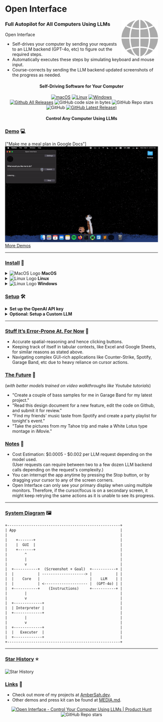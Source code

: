 # Open Interface

<picture>
	<img src="assets/icon.png" align="right" alt="Open Interface Logo" width="120" height="120">
</picture>

### Full Autopilot for All Computers Using LLMs

Open Interface
- Self-drives your computer by sending your requests to an LLM backend (GPT-4o, etc) to figure out the required steps.
- Automatically executes these steps by simulating keyboard and mouse input.
- Course-corrects by sending the LLM backend updated screenshots of the progress as needed.


<div align="center">
<h4>Self-Driving Software for Your Computer</h4>

  [![macOS](https://img.shields.io/badge/mac%20os-000000?style=for-the-badge&logo=apple&logoColor=white)](https://github.com/AmberSahdev/Open-Interface?tab=readme-ov-file#install)
  [![Linux](https://img.shields.io/badge/Linux-FCC624?style=for-the-badge&logo=linux&logoColor=black)](https://github.com/AmberSahdev/Open-Interface?tab=readme-ov-file#install)
  [![Windows](https://img.shields.io/badge/Windows-0078D6?style=for-the-badge&logo=windows&logoColor=white)](https://github.com/AmberSahdev/Open-Interface?tab=readme-ov-file#install)
  <br>
  [![Github All Releases](https://img.shields.io/github/downloads/AmberSahdev/Open-Interface/total.svg)]((https://github.com/AmberSahdev/Open-Interface/releases/latest))
  ![GitHub code size in bytes](https://img.shields.io/github/languages/code-size/AmberSahdev/Open-Interface)
  ![GitHub Repo stars](https://img.shields.io/github/stars/AmberSahdev/Open-Interface)
  ![GitHub](https://img.shields.io/github/license/AmberSahdev/Open-Interface) 
  [![GitHub Latest Release)](https://img.shields.io/github/v/release/AmberSahdev/Open-Interface)](https://github.com/AmberSahdev/Open-Interface/releases/latest)

<h4>Control Any Computer Using LLMs</h4>

</div>

### <ins>Demo</ins> 💻
["Make me a meal plan in Google Docs"]<br>
![Make Meal Plan Demo](assets/meal_plan_demo_2x.gif)<br>
[More Demos](https://github.com/AmberSahdev/Open-Interface/blob/main/MEDIA.md#demos)



<hr>

### <ins>Install</ins> 💽
<details>
    <summary><img src="https://upload.wikimedia.org/wikipedia/commons/thumb/8/84/Apple_Computer_Logo_rainbow.svg/640px-Apple_Computer_Logo_rainbow.svg.png" alt="MacOS Logo" width="13" height="15"> <b>MacOS</b></summary>
    <ul>
        <li>Download the MacOS binary from the latest <a href="https://github.com/AmberSahdev/Open-Interface/releases/latest">release</a>.</li>
        <li>Unzip the file and move Open Interface to the Applications Folder.<br><br> 
            <img src="assets/macos_unzip_move_to_applications.png" width="350" style="border-radius: 10px;
    border: 3px solid black;">
        </li>
    </ul>
  <details>
    <summary><b>Apple Silicon M-Series Macs</b></summary>
    <ul>
      <li>
        Open Interface will ask you for Accessibility access to operate your keyboard and mouse for you, and Screen Recording access to take screenshots to assess its progress.<br>
      </li>
      <li>
        In case it doesn't, manually add these permission via <b>System Settings</b> -> <b>Privacy and Security</b>
        <br>
        <img src="assets/mac_m3_accessibility.png" width="400" style="margin: 5px; border-radius: 10px;
    border: 3px solid black;"><br>
        <img src="assets/mac_m3_screenrecording.png" width="400" style="margin: 5px; border-radius: 10px;
    border: 3px solid black;">
      </li>
    </ul>
  </details>
  <details>
    <summary><b>Intel Macs</b></summary>
    <ul>
        <li>
            Launch the app from the Applications folder.<br>
            You might face the standard Mac <i>"Open Interface cannot be opened" error</i>.<br><br>
            <img src="assets/macos_unverified_developer.png" width="200" style="border-radius: 10px;
    border: 3px solid black;"><br>
            In that case, press <b><i><ins>"Cancel"</ins></i></b>.<br>
            Then go to <b>System Preferences -> Security and Privacy -> Open Anyway.</b><br><br>
            <img src="assets/macos_system_preferences.png" width="100" style="border-radius: 10px;
    border: 3px solid black;"> &nbsp; 
            <img src="assets/macos_security.png" width="100" style="border-radius: 10px;
    border: 3px solid black;"> &nbsp;
            <img src="assets/macos_open_anyway.png" width="400" style="border-radius: 10px;
    border: 3px solid black;"> 
        </li>
        <br>
        <li>
        Open Interface will also need Accessibility access to operate your keyboard and mouse for you, and Screen Recording access to take screenshots to assess its progress.<br><br>
        <img src="assets/macos_accessibility.png" width="400" style="margin: 5px; border-radius: 10px;
    border: 3px solid black;"><br>
        <img src="assets/macos_screen_recording.png" width="400" style="margin: 5px; border-radius: 10px;
    border: 3px solid black;">
        </li>
      </ul>
</details>
      <ul>
        <li>Lastly, checkout the <a href="#setup">Setup</a> section to connect Open Interface to LLMs (OpenAI GPT-4V)</li>
    </ul>
</details>
<details>
    <summary><img src="https://upload.wikimedia.org/wikipedia/commons/thumb/3/3c/TuxFlat.svg/640px-TuxFlat.svg.png" alt="Linux Logo" width="15" height="15"> <b>Linux</b></summary>
    <ul>
        <li>Linux binary has been tested on Ubuntu 20.04 so far.</li>
        <li>Download the Linux zip file from the latest <a href="https://github.com/AmberSahdev/Open-Interface/releases/latest">release</a>.</li>
        <li>
            Extract the executable and checkout the <a href="https://github.com/AmberSahdev/Open-Interface?tab=readme-ov-file#setup">Setup</a> section to connect Open Interface to LLMs, such as OpenAI GPT-4V.</li>
    </ul>
</details>
<details>
    <summary><img src="https://upload.wikimedia.org/wikipedia/commons/5/5f/Windows_logo_-_2012.svg" alt="Linux Logo" width="15" height="15"> <b>Windows</b></summary>
    <ul>
	<li>Windows binary has been tested on Windows 10.</li>
	<li>Download the Windows zip file from the latest <a href="https://github.com/AmberSahdev/Open-Interface/releases/latest">release</a>.</li>
	<li>Unzip the folder, move the exe to the desired location, double click to open, and voila.</li>
	<li>Checkout the <a href="https://github.com/AmberSahdev/Open-Interface?tab=readme-ov-file#setup">Setup</a> section to connect Open Interface to LLMs (OpenAI GPT-4V)</li>
    </ul>
</details>


### <ins id="setup">Setup</ins> 🛠️
<details>
    <summary><b>Set up the OpenAI API key</b></summary>

- Get your OpenAI API key
  - Open Interface needs access to GPT-4V to perform user requests. GPT-4V keys can be downloaded from your [OpenAI account](https://platform.openai.com/).
  - [Follow the steps here](https://help.openai.com/en/articles/8264644-what-is-prepaid-billing) to add balance to your OpenAI account. To unlock GPT-4V a minimum payment of $5 is needed.
  - [More info](https://help.openai.com/en/articles/7102672-how-can-i-access-gpt-4)
- Save the API key in Open Interface settings
  - In Open Interface, go to the Settings menu on the top right and enter the key you received from OpenAI into the text field like so: <br>
  <br>
  <picture>
	<img src="assets/set_openai_api_key.png" align="middle" alt="Set API key in settings" width="400">
  </picture><br>
  <br>

- After setting the API key for the first time you'll need to restart the app.

</details>

<details>
    <summary><b>Optional: Setup a Custom LLM</b></summary>

- Open Interface supports using other OpenAI API style LLMs (such as Llava) as a backend and can be configured easily in the Advanced Settings window.
- Enter the custom base url and model name in the Advanced Settings window and the API key in the Settings window as needed.
  <br>
  <picture>
	<img src="assets/advanced_settings.png" align="middle" alt="Set API key in settings" width="400">
  </picture><br>
  <br>
- If your LLM does not support an OpenAI style API, you can use a library like [this](https://github.com/BerriAI/litellm) to convert it to one.
- You will need to restart the app after these changes.

</details>

<hr>

### <ins>Stuff It’s Error-Prone At, For Now</ins> 😬

- Accurate spatial-reasoning and hence clicking buttons.
- Keeping track of itself in tabular contexts, like Excel and Google Sheets, for similar reasons as stated above.
- Navigating complex GUI-rich applications like Counter-Strike, Spotify, Garage Band, etc due to heavy reliance on cursor actions.


### <ins>The Future</ins> 🔮
(*with better models trained on video walkthroughs like Youtube tutorials*)
- "Create a couple of bass samples for me in Garage Band for my latest project."
- "Read this design document for a new feature, edit the code on Github, and submit it for review."
- "Find my friends' music taste from Spotify and create a party playlist for tonight's event."
- "Take the pictures from my Tahoe trip and make a White Lotus type montage in iMovie."

### <ins>Notes</ins> 📝
- Cost Estimation: $0.0005 - $0.002 per LLM request depending on the model used.<br>
(User requests can require between two to a few dozen LLM backend calls depending on the request's complexity.)
- You can interrupt the app anytime by pressing the Stop button, or by dragging your cursor to any of the screen corners.
- Open Interface can only see your primary display when using multiple monitors. Therefore, if the cursor/focus is on a secondary screen, it might keep retrying the same actions as it is unable to see its progress.

<hr>

### <ins>System Diagram</ins> 🖼️
```
+----------------------------------------------------+
| App                                                |
|                                                    |
|    +-------+                                       |
|    |  GUI  |                                       |
|    +-------+                                       |
|        ^                                           |
|        |                                           |
|        v                                           |
|  +-----------+  (Screenshot + Goal)  +-----------+ |
|  |           | --------------------> |           | |
|  |    Core   |                       |    LLM    | |
|  |           | <-------------------- |  (GPT-4o) | |
|  +-----------+    (Instructions)     +-----------+ |
|        |                                           |
|        v                                           |
|  +-------------+                                   |
|  | Interpreter |                                   |
|  +-------------+                                   |
|        |                                           |
|        v                                           |
|  +-------------+                                   |
|  |   Executer  |                                   |
|  +-------------+                                   |
+----------------------------------------------------+
```

--- 

### <ins>Star History</ins> ⭐️

<picture>
	<img src="https://api.star-history.com/svg?repos=AmberSahdev/Open-Interface&type=Date" alt="Star History" width="720">
</picture>

### <ins>Links</ins> 🔗
- Check out more of my projects at [AmberSah.dev](https://AmberSah.dev).
- Other demos and press kit can be found at [MEDIA.md](MEDIA.md).


<div align="center">
	<a href="https://www.producthunt.com/posts/open-interface-2?embed=true&utm_source=badge-featured&utm_medium=badge&utm_souce=badge-open&#0045;interface&#0045;2" target="_blank"><img src="https://api.producthunt.com/widgets/embed-image/v1/featured.svg?post_id=790479&theme=light&t=1737074650306" alt="Open&#0032;Interface - Control&#0032;Your&#0032;Computer&#0032;Using&#0032;LLMs | Product Hunt" style="width: 250px; height: 54px;" width="250" height="54" /></a>
	<br>
	<img alt="GitHub Repo stars" src="https://img.shields.io/github/stars/AmberSahdev/Open-Interface">
	<!-- <br>
	<img alt="GitHub followers" src="https://img.shields.io/github/followers/AmberSahdev?style=flat-square">-->
</div>
